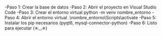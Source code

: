 -Paso 1:
Crear la base de datos
-Paso 2:
Abrir el proyecto en Visual Studio Code
-Paso 3:
Crear el entorno virtual
python -m venv nombre_entorno
-Paso 4:
Abrir el entorno virtual
.\nombre_entorno\Scripts\activate
-Paso 5:
Instalar los pip necesarios (pyqt6, mysql-connector-python)
-Paso 6:
Listo para ejecutar (✯◡✯)